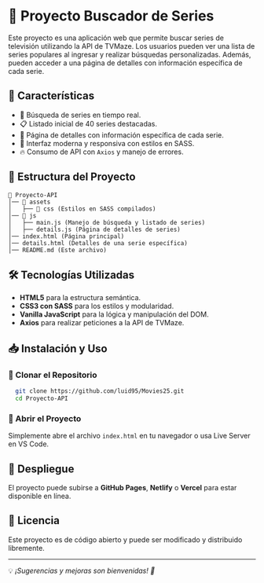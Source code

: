 # 📌 Proyecto Buscador de Series

Este proyecto es una aplicación web que permite buscar series de televisión utilizando la API de TVMaze. Los usuarios pueden ver una lista de series populares al ingresar y realizar búsquedas personalizadas. Además, pueden acceder a una página de detalles con información específica de cada serie.

## 🚀 Características
- 🔎 Búsqueda de series en tiempo real.
- 📋 Listado inicial de 40 series destacadas.
- 📄 Página de detalles con información específica de cada serie.
- 🎨 Interfaz moderna y responsiva con estilos en SASS.
- 🔥 Consumo de API con `Axios` y manejo de errores.

## 📂 Estructura del Proyecto
```
📁 Proyecto-API
│── 📁 assets
│   ├── 📁 css (Estilos en SASS compilados)
│── 📁 js
│   ├── main.js (Manejo de búsqueda y listado de series)
│   ├── details.js (Página de detalles de series)
│── index.html (Página principal)
│── details.html (Detalles de una serie específica)
│── README.md (Este archivo)
```

## 🛠 Tecnologías Utilizadas
- **HTML5** para la estructura semántica.
- **CSS3 con SASS** para los estilos y modularidad.
- **Vanilla JavaScript** para la lógica y manipulación del DOM.
- **Axios** para realizar peticiones a la API de TVMaze.

## 📥 Instalación y Uso
### 🔹 Clonar el Repositorio
```sh
  git clone https://github.com/luid95/Movies25.git
  cd Proyecto-API
```
### 🔹 Abrir el Proyecto
Simplemente abre el archivo `index.html` en tu navegador o usa Live Server en VS Code.

## 📡 Despliegue
El proyecto puede subirse a **GitHub Pages**, **Netlify** o **Vercel** para estar disponible en línea.

## 📝 Licencia
Este proyecto es de código abierto y puede ser modificado y distribuido libremente.

---
💡 *¡Sugerencias y mejoras son bienvenidas! 🚀*
